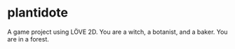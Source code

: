 # plantidote
A game project using LÖVE 2D. You are a witch, a botanist, and a baker. You are in a forest.
